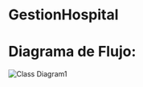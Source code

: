 # GestionHospital

# Diagrama de Flujo:

![Class Diagram1](https://github.com/Crussader04/GestionHospital/assets/166523346/323b5407-fb94-4e81-a14f-ebd890feb26b)
